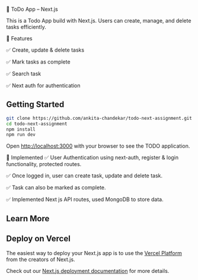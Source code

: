 📝 ToDo App – Next.js

This is a Todo App build with Next.js. Users can create, manage, and delete tasks efficiently.

🚀 Features

✅ Create, update & delete tasks

✅ Mark tasks as complete

✅ Search task

✅ Next auth for authentication

## Getting Started

```bash
git clone https://github.com/ankita-chandekar/todo-next-assignment.git
cd todo-next-assignment
npm install
npm run dev
```

Open [http://localhost:3000](http://localhost:3000) with your browser to see the TODO application.

🚀 Implemented
✅ User Authentication using next-auth, register & login functionality, protected routes.

✅ Once logged in, user can create task, update and delete task.

✅ Task can also be marked as complete.

✅ Implemented Next js API routes, used MongoDB to store data.

## Learn More

## Deploy on Vercel

The easiest way to deploy your Next.js app is to use the [Vercel Platform](https://vercel.com/new?utm_medium=default-template&filter=next.js&utm_source=create-next-app&utm_campaign=create-next-app-readme) from the creators of Next.js.

Check out our [Next.js deployment documentation](https://nextjs.org/docs/app/building-your-application/deploying) for more details.
